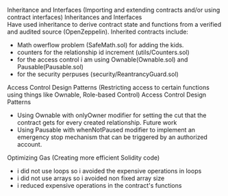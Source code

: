Inheritance and Interfaces (Importing and extending contracts and/or using contract interfaces) Inheritances and Interfaces  
Have used inheritance to derive contract state and functions from a verified and audited source (OpenZeppelin). Inherited contracts include:
- Math owerflow problem (SafeMath.sol) for adding the kids.
- counters for the relationship id increment (utils/Counters.sol)
- for the access control i am using Ownable(Ownable.sol) and Pausable(Pausable.sol)
- for the security perpuses (security/ReantrancyGuard.sol)


Access Control Design Patterns (Restricting access to certain functions using things like Ownable, Role-based Control) Access Control Design Patterns
- Using Ownable with onlyOwner modifier for setting the cut that the contract gets for every created relationship. Future work
- Using Pausable with whenNotPaused modifier to implement an emergency stop mechanism that can be triggered by an authorized account.

Optimizing Gas (Creating more efficient Solidity code)
- i did not use loops so i avoided the expensive operations in loops
- i did not use arrays so i avoided non fixed array size 
- i reduced expensive operations in the contract's functions
